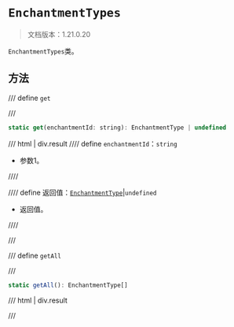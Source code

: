 # `EnchantmentTypes`

> 文档版本：1.21.0.20

`EnchantmentTypes`类。

## 方法

/// define
`get`


///

```js
static get(enchantmentId: string): EnchantmentType | undefined
```

/// html | div.result
//// define
`enchantmentId`：`string`

- 参数1。


////

//// define
返回值：[`EnchantmentType`](./enchantmenttype.md)|`undefined`

- 返回值。


////

///


/// define
`getAll`


///

```js
static getAll(): EnchantmentType[]
```

/// html | div.result

///

